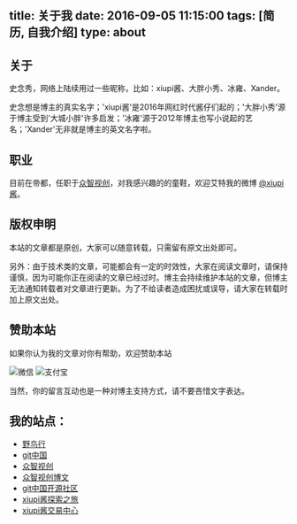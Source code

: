 title: 关于我
date: 2016-09-05 11:15:00
tags: [简历, 自我介绍]
type: about
---

## 关于

史念秀，网络上陆续用过一些昵称，比如：xiupi酱、大胖小秀、冰雍、Xander。

史念想是博主的真实名字；'xiupi酱'是2016年网红时代酱仔们起的；'大胖小秀'源于博主受到'大城小胖'许多启发；'冰雍'源于2012年博主也写小说起的艺名；'Xander'无非就是博主的英文名字啦。

## 职业

目前在帝都，任职于[众智视创](http://www.iexchane.com/)，对我感兴趣的的童鞋，欢迎艾特我的微博 [@xiupi酱](http://weibo.com/shinianxiu)。

## 版权申明

本站的文章都是原创，大家可以随意转载，只需留有原文出处即可。

另外：由于技术类的文章，可能都会有一定的时效性，大家在阅读文章时，请保持谨慎，因为可能你正在阅读的文章已经过时。博主会持续维护本站的文章，但博主无法通知转载者对文章进行更新。为了不给读者造成困扰或误导，请大家在转载时加上原文出处。

## 赞助本站

如果你认为我的文章对你有帮助，欢迎赞助本站

![微信](/images/wechatpay.png)
![支付宝](/images/alipay.png)

当然，你的留言互动也是一种对博主支持方式，请不要吝惜文字表达。

## 我的站点：
* [野鸟行](http://www.yeniaoxing.com/)
* [git中国](http://www.gitsou.com/)
* [众智视创](http://www.iexchane.com/)
* [众智视创博文](http://abtglass.iexchane.com/)
* [git中国开源社区](http://www.nianxiushi.com/)
* [xiupi酱探索之旅](http://xiupijiang.gitsou.com/)
* [xiupi酱交易中心](http://dev.iexchane.com/)